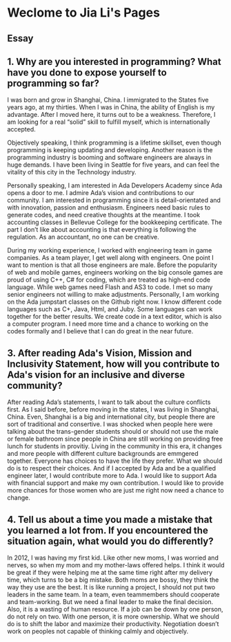 # Weclome to Jia Li's Pages

## Essay

## 1. Why are you interested in programming? What have you done to expose yourself to programming so far?

I was born and grow in Shanghai, China. I immigrated to the States five years ago, at my thirties. When I was in China, the ability of English is my advantage. After I moved here, it turns out to be a weakness. Therefore, I am looking for a real “solid” skill to fulfill myself, which is internationally accepted. 

Objectively speaking, I think programming is a lifetime skillset, even though programming is keeping updating and developing. Another reason is the programming industry is booming and software engineers are always in huge demands. I have been living in Seattle for five years, and can feel the vitality of this city in the Technology industry.

Personally speaking, I am interested in Ada Developers Academy since Ada opens a door to me. I admire Ada’s vision and contributions to our community. I am interested in programming since it is detail-orientated and with innovation, passion and enthusiasm. Engineers need basic rules to generate codes, and need creative thoughts at the meantime. I took accounting classes in Bellevue College for the bookkeeping certificate. The part I don’t like about accounting is that everything is following the regulation. As an accountant, no one can be creative.

During my working experience, I worked with engineering team in game companies. As a team player, I get well along with engineers. One point I want to mention is that all those engineers are male. Before the popularity of web and mobile games, engineers working on the big console games are proud of using C++, C# for coding, which are treated as high-end code language. While web games need Flash and AS3 to code. I met so many senior engineers not willing to make adjustments. Personally, I am working on the Ada jumpstart classes on the Github right now. I know different code languages such as C+, Java, Html, and Juby. Some languages can work together for the better results. We create code in a text editor, which is also a computer program. I need more time and a chance to working on the codes formally and I believe that I can do great in the near future.


## 3. After reading Ada's Vision, Mission and Inclusivity Statement, how will you contribute to Ada's vision for an inclusive and diverse community?
After reading Ada’s statements, I want to talk about the culture conflicts first. As I said before, before moving in the states, I was living in Shanghai, China. Even, Shanghai is a big and international city, but people there are sort of traditional and consertive. I was shocked when people here were talking about the trans-gender students should or should not use the male or female bathroom since people in China are still working on providing free lunch for students in provitiy. Living in the community in this era, it changes and more people with different culture backgrounds are emmgered together. Everyone has choices to have the life they prefer. What we should do is to respect their choices. 
And if I accepted by Ada and be a qualified engineer later, I would contribute more to Ada. I would like to support Ada with financial support and make my own contribution. I would like to provide more chances for those women who are just me right now need a chance to change. 

## 4. Tell us about a time you made a mistake that you learned a lot from. If you encountered the situation again, what would you do differently?

In 2012, I was having my first kid. Like other new moms, I was worried and nerves, so when my mom and my mother-laws offered helps. I think it would be great if they were helping me at the same time right after my delivery time, which turns to be a big mistake. 
Both moms are bossy, they think the way they use are the best. It is like running a project, I should not put two leaders in the same team. In a team, even teammembers should cooperate and team-working. But we need a final leader to make the final decision. 
Also, it is a wasting of human resource. If a job can be down by one person, do not rely on two. With one person, it is more ownership. What we should do is to shift the labor and maximize their productivity. 
Negotiation doesn’t work on peoples not capable of thinking calmly and objectively. 

